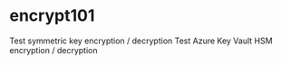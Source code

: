 # encrypt101
Test symmetric key encryption / decryption
Test Azure Key Vault HSM encryption / decryption
